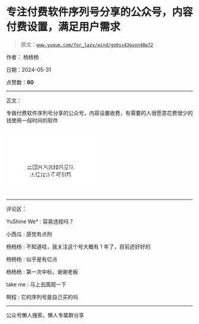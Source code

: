 # 专注付费软件序列号分享的公众号，内容付费设置，满足用户需求

> 原文：[`www.yuque.com/for_lazy/wind/go6ss43guvn48w72`](https://www.yuque.com/for_lazy/wind/go6ss43guvn48w72)

作者： 杨杨杨

日期：2024-05-31

点赞数：**60**

* * *

正文：

专做付费软件序列号分享的公众号，内容设置收费，有需要的人很愿意花费很少的钱使用一段时间的软件

![](img/7eea2e0baf24689fe443a8b12c854d04.png)

* * *

评论区：

YuShine We* : 容易违规吗？

小西瓜 : 感觉有点刑

杨杨杨 : 不知道哇，我关注这个号大概有 1 年了，目前还好好的

杨杨杨 : 似乎是有亿点

杨杨杨 : 第一次中标，谢谢老板

take me : 马上去围观一下

啊程 : 它的序列号是自己买的吗

* * *

公众号懒人搜索，懒人专属群分享